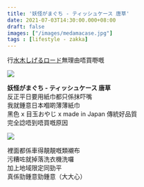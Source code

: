 ```yaml
---
title: '妖怪がまぐち - ティッシュケース 唐草'
date: 2021-07-03T14:30:00.000+08:00
draft: false
images: ["/images/medamacase.jpg"]
tags : [lifestyle - zakka]
---
```


行[水木しげるロード](https://hidie.net/tottori7h/)無理由唔買嘢嘅  

![](/images/medamacase.jpg)

**妖怪がまぐち - ティッシュケース 唐草**  
反正平日要用紙巾都只係抹吓嘴    
我就鍾意日本嗰啲薄薄紙巾  
黑色 x 目玉おやじ x made in Japan 傳統好品質  
完全諗唔到唔買嘅原因  

![](/images/medamacase1.jpg)

裡面都係車得靚靚嘅類襯布  
污糟咗就掉落洗衣機洗囉  
加上地域限定同勁平  
真係勁鍾意勁鍾意（大大心）
